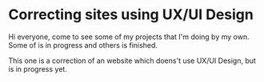 # Correcting sites using UX/UI Design
Hi everyone, come to see some of my projects that I'm doing by my own. Some of is in progress and others is finished.

This one is a correction of an website which doens't use UX/UI Design, but is in progress yet.

